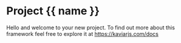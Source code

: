 # Project {{ name }}

Hello and welcome to your new project. To find out more about this framework feel free to explore it at https://kaviarjs.com/docs
